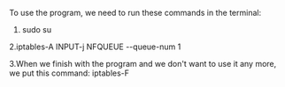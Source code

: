 To use the program, we need to run these commands in the terminal:

1. sudo su

2.iptables-A INPUT-j NFQUEUE --queue-num 1

3.When we finish with the program and we don't want to use it any more, we put this command: iptables-F
